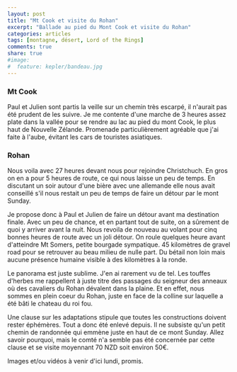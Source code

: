 ```yaml
---
layout: post
title: "Mt Cook et visite du Rohan"
excerpt: "Ballade au pied du Mont Cook et visite du Rohan"
categories: articles
tags: [montagne, désert, Lord of the Rings]
comments: true
share: true
#image:
#  feature: kepler/bandeau.jpg
---
```


### Mt Cook

Paul et Julien sont partis la veille sur un chemin très escarpé, il n'aurait pas été prudent de les suivre. Je me contente d'une marche de 3 heures assez plate dans la vallée pour se rendre au lac au pied du mont Cook, le plus haut de Nouvelle Zélande. Promenade particulièrement agréable que j'ai faite à l'aube, évitant les cars de touristes asiatiques.

### Rohan

Nous voila avec 27 heures devant nous pour rejoindre Christchuch. En gros on en a pour 5 heures de route, ce qui nous laisse un peu de temps. En discutant un soir autour d'une bière avec une allemande elle nous avait conseillé s'il nous restait un peu de temps de faire un détour par le mont Sunday.

Je propose donc à Paul et Julien de faire un détour avant ma destination finale. Avec un peu de chance, et en partant tout de suite, on a sûrement de quoi y arriver avant la nuit. Nous revoila de nouveau au volant pour cinq bonnes heures de route avec un joli détour. On roule quelques heure avant d'atteindre Mt Somers, petite bourgade sympatique. 45 kilomètres de gravel road pour se retrouver au beau milieu de nulle part. Du bétail non loin mais aucune présence humaine visible à des kilomètres à la ronde.

Le panorama est juste sublime. J'en ai rarement vu de tel. Les touffes d'herbes me rappellent à juste titre des passages du seigneur des anneaux où des cavaliers du Rohan dévalent dans la plaine. Et en effet, nous sommes en plein coeur du Rohan, juste en face de la colline sur laquelle a été bâti le chateau du roi fou.

Une clause sur les adaptations stipule que toutes les constructions doivent rester éphémères. Tout a donc été enlevé depuis. Il ne subsiste qu'un petit chemin de randonnée qui emmène juste en haut de ce mont Sunday. Allez savoir pourquoi, mais le comté n'a semble pas été concernée par cette clause et se visite moyennant 70 NZD soit environ 50€.

Images et/ou vidéos à venir d'ici lundi, promis.